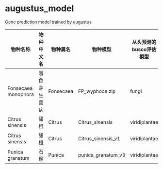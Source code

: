 # augustus_model
Gene prediction model trained by augustus

|物种名称|物种中文名|物种属名|物种模型|从头预测的busco评估模型|busco评估完整性|备注|
|----|----|----|----|----|----|----|
|Fonsecaea monophora|着色芽生菌病|Fonsecaea|FP_wyphoce.zip|fungi|91.5%|治病菌|
|Citrus sinensis|甜橙|Citrus|Citrus_sinensis|viridiplantae|97.8%|水果|
|Citrus sinensis|甜橙|Citrus|Citrus_sinensis_v1|viridiplantae|94.6%|水果|
|Punica granatum|石榴|Punica|punica_granatum_v3|viridiplantae|95.65%|水果|

